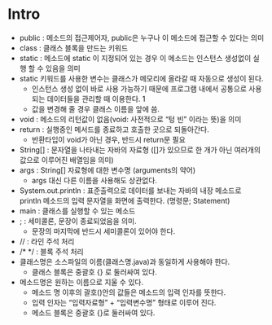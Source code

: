 # Intro

* public : 메소드의 접근제어자, public은 누구나 이 메소드에 접근할 수 있다는 의미    
* class : 클래스 블록을 만드는 키워드    
* static : 메소드에 static 이 지정되어 있는 경우 이 메소드는 인스턴스 생성없이 실행 할 수 있음을 의미    
* static 키워드를 사용한 변수는 클래스가 메모리에 올라갈 때 자동으로 생성이 된다.    
  * 인스턴스 생성 없이 바로 사용 가능하기 때문에 프로그램 내에서 공통으로 사용되는 데이터들을 관리할 때 이용한다. 1    
  * 값을 변경해 줄 경우 클래스 이름을 앞에 씀.    
* void : 메소드의 리턴값이 없음(void: 사전적으로 “텅 빈” 이라는 뜻)을 의미    
* return : 실행중인 메서드를 종료하고 호출한 곳으로 되돌아간다.    
  * 반환타입이 void가 아닌 경우, 반드시 return문 필요    
* String[] : 문자열을 나타내는 자바의 자료형 ([]가 있으므로 한 개가 아닌 여러개의 값으로 이루어진 배열임을 의미)    
* args : String[] 자료형에 대한 변수명 (arguments의 약어)    
  * args 대신 다른 이름을 사용해도 상관없다.    
* System.out.println : 표준출력으로 데이터를 보내는 자바의 내장 메소드로 println 메소드의 입력 문자열을 화면에 출력한다. (명령문; Statement)    
* main : 클래스를 실행할 수 있는 메소드    
* ; : 세미콜론, 문장이 종료되었음을 의미.    
  * 문장의 마지막에 반드시 세미콜론이 있어야 한다.    
* // : 라인 주석 처리    
* /* */ : 블록 주석 처리    
* 클래스명은 소스파일의 이름(클래스명.java)과 동일하게 사용해야 한다.    
  * 클래스 블록은 중괄호 {} 로 둘러싸여 있다.    
* 메소드명은 원하는 이름으로 지울 수 있다.    
  * 메소드 명 이후의 괄호()안의 값들은 메소드의 입력 인자를 뜻한다.    
  * 입력 인자는 “입력자료형” + “입력변수명” 형태로 이루어 진다.    
  * 메소드 블록은 중괄호 {}로 둘러싸여 있다.    
